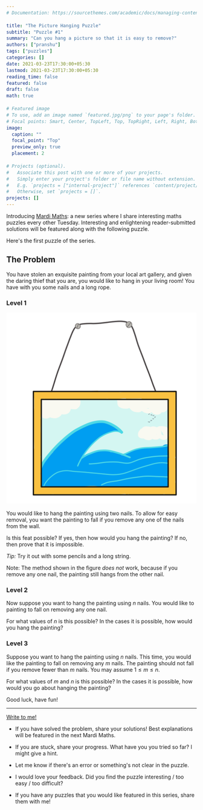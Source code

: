 ```yaml
---
# Documentation: https://sourcethemes.com/academic/docs/managing-content/

title: "The Picture Hanging Puzzle"
subtitle: "Puzzle #1"
summary: "Can you hang a picture so that it is easy to remove?"
authors: ["pranshu"]
tags: ["puzzles"]
categories: []
date: 2021-03-23T17:30:00+05:30
lastmod: 2021-03-23T17:30:00+05:30
reading_time: false
featured: false
draft: false
math: true

# Featured image
# To use, add an image named `featured.jpg/png` to your page's folder.
# Focal points: Smart, Center, TopLeft, Top, TopRight, Left, Right, BottomLeft, Bottom, BottomRight.
image:
  caption: ""
  focal_point: "Top"
  preview_only: true
  placement: 2

# Projects (optional).
#   Associate this post with one or more of your projects.
#   Simply enter your project's folder or file name without extension.
#   E.g. `projects = ["internal-project"]` references `content/project/deep-learning/index.md`.
#   Otherwise, set `projects = []`.
projects: []
---
```



Introducing [Mardi Maths](/mardi-maths): a new series where I share interesting maths puzzles every other Tuesday. Interesting and enlightening reader-submitted solutions will be featured along with the following puzzle.

Here's the first puzzle of the series. 


## The Problem
You have stolen an exquisite painting from your local art gallery, and given the daring thief that you are, you would like to hang in your living room! You have with you some nails and a long rope.


### Level 1

<img class='float-right' src='two_nails.png' alt="A painting hanging off two nails."/>  

You would like to hang the painting using two nails. To allow for easy removal, you want the painting to fall if you remove any one of the nails from the wall.


 Is this feat possible? If yes, then how would you hang the painting? If no, then prove that it is impossible.


 *Tip:* Try it out with some pencils and a long string.

Note: The method shown in the figure _does not_ work, because if you remove any one nail, the painting still hangs from the other nail. 

### Level 2
Now suppose you want to hang the painting using $n$ nails. You would like to painting to fall on removing any one nail.

For what values of $n$ is this possible? 
In the cases it is possible, how would you hang the painting?


### Level 3
Suppose you want to hang the painting using $n$ nails. This time, you would like the painting to fall on removing any $m$ nails. The painting should not fall if you remove fewer than $m$ nails.
You may assume $1 \le m \le n$. 

For what values of $m$ and $n$ is this possible? 
In the cases it is possible, how would you go about hanging the painting?

Good luck, have fun! 

---

[Write to me!](/contact) 

- If you have solved the problem, share your solutions! Best explanations will be featured in the next Mardi Maths. 

- If you are stuck, share your progress. What have you you tried so far? I might give a hint. 

- Let me know if there's an error or  something's not clear in the puzzle. 

- I would love your feedback. Did you find the puzzle interesting / too easy / too difficult?

- If you have any puzzles that you would like featured in this series, share them with me!

